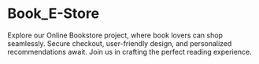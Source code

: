 # Book_E-Store
Explore our Online Bookstore project, where book lovers can shop seamlessly. Secure checkout, user-friendly design, and personalized recommendations await. Join us in crafting the perfect reading experience.
